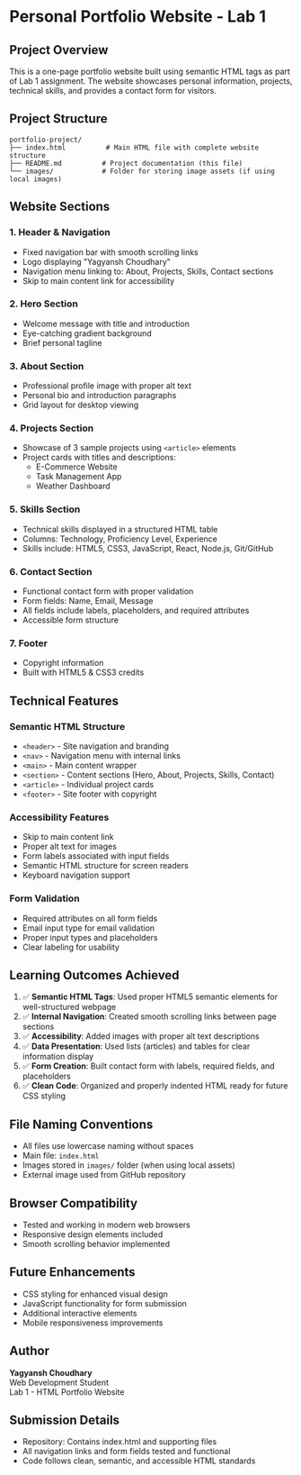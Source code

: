 # Personal Portfolio Website - Lab 1

## Project Overview
This is a one-page portfolio website built using semantic HTML tags as part of Lab 1 assignment. The website showcases personal information, projects, technical skills, and provides a contact form for visitors.

## Project Structure
```
portfolio-project/
├── index.html          # Main HTML file with complete website structure
├── README.md          # Project documentation (this file)
└── images/            # Folder for storing image assets (if using local images)
```

## Website Sections

### 1. Header & Navigation
- Fixed navigation bar with smooth scrolling links
- Logo displaying "Yagyansh Choudhary"
- Navigation menu linking to: About, Projects, Skills, Contact sections
- Skip to main content link for accessibility

### 2. Hero Section
- Welcome message with title and introduction
- Eye-catching gradient background
- Brief personal tagline

### 3. About Section
- Professional profile image with proper alt text
- Personal bio and introduction paragraphs
- Grid layout for desktop viewing

### 4. Projects Section
- Showcase of 3 sample projects using `<article>` elements
- Project cards with titles and descriptions:
  - E-Commerce Website
  - Task Management App  
  - Weather Dashboard

### 5. Skills Section
- Technical skills displayed in a structured HTML table
- Columns: Technology, Proficiency Level, Experience
- Skills include: HTML5, CSS3, JavaScript, React, Node.js, Git/GitHub

### 6. Contact Section
- Functional contact form with proper validation
- Form fields: Name, Email, Message
- All fields include labels, placeholders, and required attributes
- Accessible form structure

### 7. Footer
- Copyright information
- Built with HTML5 & CSS3 credits

## Technical Features

### Semantic HTML Structure
- `<header>` - Site navigation and branding
- `<nav>` - Navigation menu with internal links
- `<main>` - Main content wrapper
- `<section>` - Content sections (Hero, About, Projects, Skills, Contact)
- `<article>` - Individual project cards
- `<footer>` - Site footer with copyright

### Accessibility Features
- Skip to main content link
- Proper alt text for images
- Form labels associated with input fields
- Semantic HTML structure for screen readers
- Keyboard navigation support

### Form Validation
- Required attributes on all form fields
- Email input type for email validation
- Proper input types and placeholders
- Clear labeling for usability

## Learning Outcomes Achieved

1. ✅ **Semantic HTML Tags**: Used proper HTML5 semantic elements for well-structured webpage
2. ✅ **Internal Navigation**: Created smooth scrolling links between page sections
3. ✅ **Accessibility**: Added images with proper alt text descriptions
4. ✅ **Data Presentation**: Used lists (articles) and tables for clear information display
5. ✅ **Form Creation**: Built contact form with labels, required fields, and placeholders
6. ✅ **Clean Code**: Organized and properly indented HTML ready for future CSS styling

## File Naming Conventions
- All files use lowercase naming without spaces
- Main file: `index.html`
- Images stored in `images/` folder (when using local assets)
- External image used from GitHub repository

## Browser Compatibility
- Tested and working in modern web browsers
- Responsive design elements included
- Smooth scrolling behavior implemented

## Future Enhancements
- CSS styling for enhanced visual design
- JavaScript functionality for form submission
- Additional interactive elements
- Mobile responsiveness improvements

## Author
**Yagyansh Choudhary**  
Web Development Student  
Lab 1 - HTML Portfolio Website

## Submission Details
- Repository: Contains index.html and supporting files
- All navigation links and form fields tested and functional
- Code follows clean, semantic, and accessible HTML standards